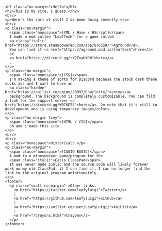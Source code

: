 <html>
  <head>
    <title>LeafyLuigi's site</title>
    <link rel="stylesheet" href="style.css">
  </head>
  <body>

    <h1 class="no-margin">Hello!</h1>
    <h2>This is my site, I guess.</h2>
    <br/>
    <p>Here's the sort of stuff I've been doing recently:</p>
    <br/>
    <p class="no-margin">
      <span class="monospace">[XML / Haxe / HScript]</span>
      I made a mod called "LeafTech" for a game called
      <a class="italic" href="https://store.steampowered.com/app/876650/">Aground</a>.
      You can find it <a href="https://aground.mod.io/leaftech">here</a>
      or
      <a href="https://discord.gg/tX2ZxaUYDH">here</a>
      .
    </p>
    <p class="no-margin">
      <span class="monospace">[CSS]</span>
      I'm making a theme of sorts for Discord because the stock dark theme sucks ass and I want to have an
      <a class="hidden" href="https://anilist.co/anime/20997/Charlotte/">anime</a>
      background. The background is completely customizable. You can fild a link for the support server <a href="https://discord.gg/W976FZS">here</a>. Do note that it's still in development and is using temporary images/colors.
    </p>
    <p class="no-margin tiny">
      <span class="monospace">[HTML / CSS]</span>
      oh and i made this site
    </p>
    <br/>
    <br/>
    <p class="monospace">Historical: </p>
    <p class="no-margin">
      <span class="monospace">[CASIO BASIC]</span>.
      A mod to a minesweeper game/program for the
      <span class="italic">Casio ClassPad</span>.
      It was never made public and the source code will likely forever work on my old ClassPad, if I can find it. I can no longer find the link to the original program unfortunately.
    </p>
    <footer>
      <p class="small no-margin" >Other links:
        <a href="https://twitter.com/leafyluigi">Twitter</a>
        |
        <a href="https://github.com/leafyluigi">GitHub</a>
        |
        <a href="https://anilist.co/user/LeafyLuigi/">AniList</a>
        |
        <a href="/crayons.html">Crayons</a>
      </p>
    </footer>

  </body>
</html>
